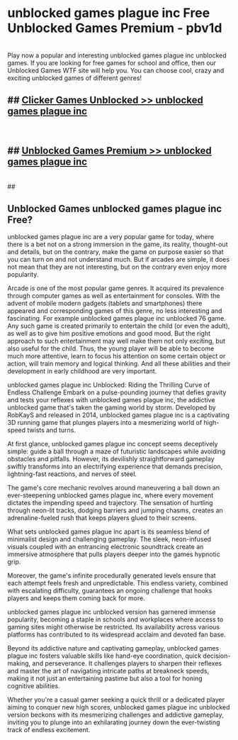 # unblocked games plague inc  Free Unblocked Games Premium - pbv1d <br>
<br>
Play now a popular and interesting unblocked games plague inc unblocked games. If you are looking for free games for school and office, then our Unblocked Games WTF site will help you. You can choose cool, crazy and exciting unblocked games of different genres!


## ##  [Clicker Games Unblocked >> unblocked games plague inc](http://freeplayer.one?title=unblocked_games_plague_inc&ref=UGames)
  <br>

##  ## [Unblocked Games Premium >> unblocked games plague inc](http://freeplayer.one?title=unblocked_games_plague_inc&ref=UGames)
  <br>
  ##



## Unblocked Games unblocked games plague inc Free?

unblocked games plague inc are a very popular game for today, where there is a bet not on a strong immersion in the game, its reality, thought-out and details, but on the contrary, make the game on purpose easier so that you can turn on and not understand much. But if arcades are simple, it does not mean that they are not interesting, but on the contrary even enjoy more popularity.

Arcade is one of the most popular game genres. It acquired its prevalence through computer games as well as entertainment for consoles. With the advent of mobile modern gadgets (tablets and smartphones) there appeared and corresponding games of this genre, no less interesting and fascinating. For example unblocked games plague inc unblocked 76 game. Any such game is created primarily to entertain the child (or even the adult), as well as to give him positive emotions and good mood. But the right approach to such entertainment may well make them not only exciting, but also useful for the child. Thus, the young player will be able to become much more attentive, learn to focus his attention on some certain object or action, will train memory and logical thinking. And all these abilities and their development in early childhood are very important.

unblocked games plague inc Unblocked: Riding the Thrilling Curve of Endless Challenge
Embark on a pulse-pounding journey that defies gravity and tests your reflexes with unblocked games plague inc, the addictive unblocked game that's taken the gaming world by storm. Developed by RobKayS and released in 2014, unblocked games plague inc is a captivating 3D running game that plunges players into a mesmerizing world of high-speed twists and turns.

At first glance, unblocked games plague inc concept seems deceptively simple: guide a ball through a maze of futuristic landscapes while avoiding obstacles and pitfalls. However, its devilishly straightforward gameplay swiftly transforms into an electrifying experience that demands precision, lightning-fast reactions, and nerves of steel.

The game's core mechanic revolves around maneuvering a ball down an ever-steepening unblocked games plague inc, where every movement dictates the impending speed and trajectory. The sensation of hurtling through neon-lit tracks, dodging barriers and jumping chasms, creates an adrenaline-fueled rush that keeps players glued to their screens.

What sets unblocked games plague inc apart is its seamless blend of minimalist design and challenging gameplay. The sleek, neon-infused visuals coupled with an entrancing electronic soundtrack create an immersive atmosphere that pulls players deeper into the games hypnotic grip.

Moreover, the game's infinite procedurally generated levels ensure that each attempt feels fresh and unpredictable. This endless variety, combined with escalating difficulty, guarantees an ongoing challenge that hooks players and keeps them coming back for more.

unblocked games plague inc unblocked version has garnered immense popularity, becoming a staple in schools and workplaces where access to gaming sites might otherwise be restricted. Its availability across various platforms has contributed to its widespread acclaim and devoted fan base.

Beyond its addictive nature and captivating gameplay, unblocked games plague inc fosters valuable skills like hand-eye coordination, quick decision-making, and perseverance. It challenges players to sharpen their reflexes and master the art of navigating intricate paths at breakneck speeds, making it not just an entertaining pastime but also a tool for honing cognitive abilities.

Whether you're a casual gamer seeking a quick thrill or a dedicated player aiming to conquer new high scores, unblocked games plague inc unblocked version beckons with its mesmerizing challenges and addictive gameplay, inviting you to plunge into an exhilarating journey down the ever-twisting track of endless excitement.
